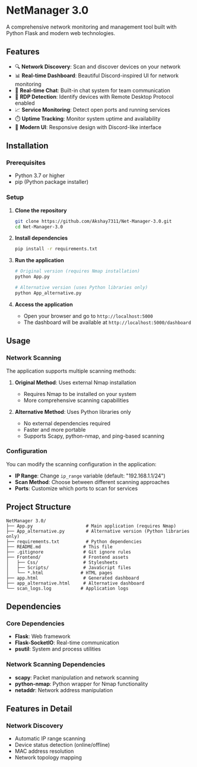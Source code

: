 # NetManager 3.0

A comprehensive network monitoring and management tool built with Python Flask and modern web technologies.

## Features

- 🔍 **Network Discovery**: Scan and discover devices on your network
- 📊 **Real-time Dashboard**: Beautiful Discord-inspired UI for network monitoring
- 💬 **Real-time Chat**: Built-in chat system for team communication
- 🔐 **RDP Detection**: Identify devices with Remote Desktop Protocol enabled
- 📈 **Service Monitoring**: Detect open ports and running services
- ⏱️ **Uptime Tracking**: Monitor system uptime and availability
- 🎨 **Modern UI**: Responsive design with Discord-like interface

## Installation

### Prerequisites

- Python 3.7 or higher
- pip (Python package installer)

### Setup

1. **Clone the repository**
   ```bash
   git clone https://github.com/Akshay7311/Net-Manager-3.0.git
   cd Net-Manager-3.0
   ```

2. **Install dependencies**
   ```bash
   pip install -r requirements.txt
   ```

3. **Run the application**
   ```bash
   # Original version (requires Nmap installation)
   python App.py
   
   # Alternative version (uses Python libraries only)
   python App_alternative.py
   ```

4. **Access the application**
   - Open your browser and go to `http://localhost:5000`
   - The dashboard will be available at `http://localhost:5000/dashboard`

## Usage

### Network Scanning

The application supports multiple scanning methods:

1. **Original Method**: Uses external Nmap installation
   - Requires Nmap to be installed on your system
   - More comprehensive scanning capabilities

2. **Alternative Method**: Uses Python libraries only
   - No external dependencies required
   - Faster and more portable
   - Supports Scapy, python-nmap, and ping-based scanning

### Configuration

You can modify the scanning configuration in the application:

- **IP Range**: Change `ip_range` variable (default: "192.168.1.1/24")
- **Scan Method**: Choose between different scanning approaches
- **Ports**: Customize which ports to scan for services

## Project Structure

```
NetManager 3.0/
├── App.py                    # Main application (requires Nmap)
├── App_alternative.py        # Alternative version (Python libraries only)
├── requirements.txt          # Python dependencies
├── README.md                # This file
├── .gitignore               # Git ignore rules
├── Frontend/                # Frontend assets
│   ├── Css/                 # Stylesheets
│   ├── Scripts/             # JavaScript files
│   └── *.html              # HTML pages
├── app.html                 # Generated dashboard
├── app_alternative.html     # Alternative dashboard
└── scan_logs.log           # Application logs
```

## Dependencies

### Core Dependencies
- **Flask**: Web framework
- **Flask-SocketIO**: Real-time communication
- **psutil**: System and process utilities

### Network Scanning Dependencies
- **scapy**: Packet manipulation and network scanning
- **python-nmap**: Python wrapper for Nmap functionality
- **netaddr**: Network address manipulation

## Features in Detail

### Network Discovery
- Automatic IP range scanning
- Device status detection (online/offline)
- MAC address resolution
- Network topology mapping